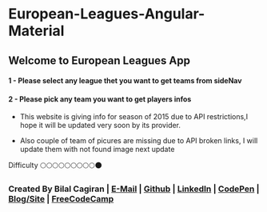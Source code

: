 # European-Leagues-Angular-Material

## Welcome to European Leagues App

#### 1 - Please select any league thet you want to get teams from sideNav
#### 2 - Please pick any team you want to get players infos

* This website is giving info for season of 2015 due to API restrictions,I hope it will be updated very soon by its provider.

* Also couple of team of picures are missing due to API broken links, I will update them with not found image next update

Difficulty :full_moon::full_moon::full_moon::full_moon::full_moon::full_moon::full_moon::full_moon::full_moon::new_moon:

### Created By Bilal Cagiran | [E-Mail](mailto:bcagiran@hotmail.com) | [Github](https://github.com/extwiii/) | [LinkedIn](https://linkedin.com/in/bilalcagiran) | [CodePen](http://codepen.io/extwiii/) | [Blog/Site](http://bilalcagiran.com) | [FreeCodeCamp](https://www.freecodecamp.com/extwiii) 
